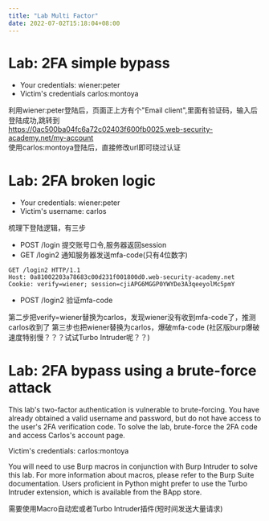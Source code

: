 ```yaml
---
title: "Lab Multi Factor"
date: 2022-07-02T15:18:04+08:00
---
```



# Lab: 2FA simple bypass



-    Your credentials: wiener:peter
-    Victim's credentials carlos:montoya

利用wiener:peter登陆后，页面正上方有个"Email client",里面有验证码，输入后登陆成功,跳转到  
https://0ac500ba04fc6a72c02403f600fb0025.web-security-academy.net/my-account  
使用carlos:montoya登陆后，直接修改url即可绕过认证  

#  Lab: 2FA broken logic

-   Your credentials: wiener:peter
-   Victim's username: carlos


梳理下登陆逻辑，有三步
- POST /login 提交账号口令,服务器返回session
- GET /login2 通知服务器发送mfa-code(只有4位数字)
```
GET /login2 HTTP/1.1
Host: 0a81002203a78683c00d231f001800d0.web-security-academy.net
Cookie: verify=wiener; session=cjiAPG6MGGP0YWYDe3A3qeeyolMc5pmY
```
- POST /login2 验证mfa-code

第二步把verify=wiener替换为carlos，发现wiener没有收到mfa-code了，推测carlos收到了
第三步也把wiener替换为carlos，爆破mfa-code
(社区版burp爆破速度特别慢？？？试试Turbo Intruder呢？？)

# Lab: 2FA bypass using a brute-force attack

 This lab's two-factor authentication is vulnerable to brute-forcing. You have already obtained a valid username and password, but do not have access to the user's 2FA verification code. To solve the lab, brute-force the 2FA code and access Carlos's account page.

Victim's credentials: carlos:montoya

You will need to use Burp macros in conjunction with Burp Intruder to solve this lab. For more information about macros, please refer to the Burp Suite documentation. Users proficient in Python might prefer to use the Turbo Intruder extension, which is available from the BApp store.

需要使用Macro自动宏或者Turbo Intruder插件(短时间发送大量请求)
